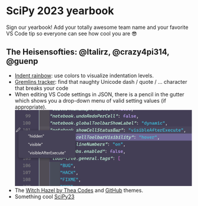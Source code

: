 # SciPy 2023 yearbook

Sign our yearbook! Add your totally awesome team name and your favorite VS Code tip so everyone can see how cool you are 😎

## The Heisensofties: @ltalirz, @crazy4pi314, @guenp

- [Indent rainbow](https://marketplace.visualstudio.com/items?itemName=oderwat.indent-rainbow): use colors to visualize indentation levels.
- [Gremlins tracker](https://marketplace.visualstudio.com/items?itemName=nhoizey.gremlins): find that naughty Unicode dash / quote / ... character that breaks your code
- When editing VS Code settings in JSON, there is a pencil in the gutter which shows you a drop-down menu of valid setting values (if appropriate).
![Screenshot of a JSON editor window with a pencil icon in the gutter which has a drop down for the valid setting values for that line.](static/setting-json-tip.png)
- The [Witch Hazel by Thea Codes](https://marketplace.visualstudio.com/items?itemName=TheaFlowers.witch-hazel) and [GitHub](https://marketplace.visualstudio.com/items?itemName=GitHub.github-vscode-theme) themes.
- Something cool [SciPy23](https://scipy.23/)